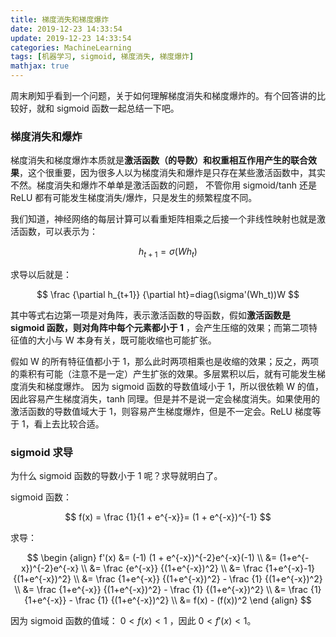 ```yaml
---
title: 梯度消失和梯度爆炸
date: 2019-12-23 14:33:54
update: 2019-12-23 14:33:54
categories: MachineLearning
tags: [机器学习, sigmoid, 梯度消失, 梯度爆炸]
mathjax: true
---
```


周末刷知乎看到一个问题，关于如何理解梯度消失和梯度爆炸的。有个回答讲的比较好，就和 sigmoid 函数一起总结一下吧。

<!-- more -->

### 梯度消失和爆炸


梯度消失和梯度爆炸本质就是**激活函数（的导数）和权重相互作用产生的联合效果**，这个很重要，因为很多人以为梯度消失和爆炸是只存在某些激活函数中，其实不然。梯度消失和爆炸不单单是激活函数的问题， 不管你用 sigmoid/tanh 还是 ReLU 都有可能发生梯度消失/爆炸，只是发生的频繁程度不同。

我们知道，神经网络的每层计算可以看重矩阵相乘之后接一个非线性映射也就是激活函数，可以表示为：

$$
h_{t+1}= \sigma (Wh_t)
$$

求导以后就是：

$$
\frac {\partial h_{t+1}} {\partial ht}=diag(\sigma'(Wh_t))W
$$

其中等式右边第一项是对角阵，表示激活函数的导函数，假如**激活函数是 sigmoid 函数，则对角阵中每个元素都小于 1** ，会产生压缩的效果；而第二项特征值的大小与 W 本身有关，既可能收缩也可能扩张。

假如 W 的所有特征值都小于 1，那么此时两项相乘也是收缩的效果；反之，两项的乘积有可能（注意不是一定）产生扩张的效果。多层累积以后，就有可能发生梯度消失和梯度爆炸。 因为 sigmoid 函数的导数值域小于 1，所以很依赖 W 的值，因此容易产生梯度消失，tanh 同理。但是并不是说一定会梯度消失。如果使用的激活函数的导数值域大于 1，则容易产生梯度爆炸，但是不一定会。ReLU 梯度等于 1，看上去比较合适。


### sigmoid 求导


为什么 sigmoid 函数的导数小于 1 呢？求导就明白了。

sigmoid 函数：

$$
f(x) = \frac {1}{1 + e^{-x}}= (1 + e^{-x})^{-1}
$$

求导：

$$
\begin {align}
f'(x) &= (-1) (1 + e^{-x})^{-2}e^{-x}(-1) \\
&= (1+e^{-x})^{-2}e^{-x} \\
&= \frac {e^{-x}} {(1+e^{-x})^2} \\
&= \frac {1+e^{-x}-1} {(1+e^{-x})^2} \\
&= \frac {1+e^{-x}} {(1+e^{-x})^2} -  \frac {1} {(1+e^{-x})^2} \\
&= \frac {1+e^{-x}} {(1+e^{-x})^2} -  \frac {1} {(1+e^{-x})^2} \\
&= \frac {1} {1+e^{-x}} -  \frac {1} {(1+e^{-x})^2} \\
&= f(x) - (f(x))^2
\end {align}
$$

因为 sigmoid 函数的值域： $0 < f(x) < 1$ ，因此 $0 < f'(x) < 1$。
